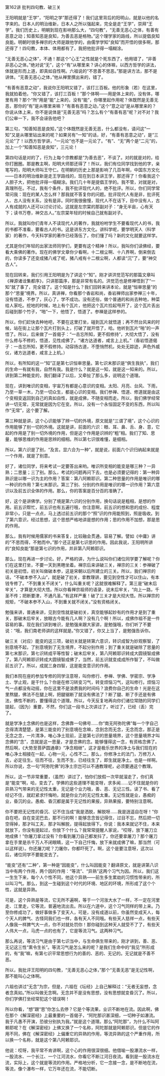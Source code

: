 第162讲 批判四句教、破三关

王阳明就是“王学”，“阳明之学”那还得了！我们这里背后的阳明山，就是以他的名字来的。日本人的明治维新，日本人之所以强起来，完全是走“王学”，崇拜“王学”。我们历史上，明朝到现在影响那么大，“四句教”，“无善无恶心之体，有善有恶意之动；知善知恶是良知，为善去恶是格物。”这个理学家的路线，所以提倡良知良能。明朝时很多禅宗的大师是跟他学的，由儒学学知“良知”而开悟的很多啊，那还得了！四句教，本体、体用都有了，我把他批评得一塌糊涂。

“无善无恶心之体”，不通！那这个“心王”之性就是个死东西了，他用错了，“非善非恶心之体。”绝对说“无”，这个“有”从哪里来？讲心的体嘛，以西方哲学的讲法，体就是形而上道，即真如自性啊。六祖说的“不思善不思恶。”那是讲方法，那不是讲体。“无善无恶心之体，”他从禅里撰出来的，错了。

“有善有恶意之动”，我说你王阳明又错了，该打三百板。他的形象（若）在这里，我就拍着他，“你又错了，该打三百板！”那个体啊——用是体上来的，没有体，哪里有用？那个“所”用是“能”上来的，没有“能”，你哪里起作用呢？体既然是无善无恶，那你的“有”是从哪里来嘛？“有善有恶意之动，”这个“意之动”是从哪里来的？你说从体上来，你不是说体是“无善无恶”吗？怎么有个“有善有恶”呢？对不对？我们公审一下，我不会诬告他吧？

第三句，“知善知恶是良知，”这个体既然是无善无恶，什么都没有，请问这“一知”又是从哪里钻出来的呢？如果另有“一知”的话，好，“有善有恶意之动”，是“三元论”了！以西方哲学讲，“一元论”也不是一元论了。“有”、“无”两个是“二元”的，加上一个“知善知恶是良知”，三元论！

第四句话是对的了，行为上每个宗教都是“为善去恶”，不谈了。对的就是对的，给你打圈圈。那是教主啊，阳明大师那还得了！所以，我们有位同学找到他的字，亲笔写的，阳明大师叫王守仁。在明朝的历史上那是影响了几百年啊，中国东方文化——日本的明治维新是走王学路线的，现在到日本讲王学，那还得了！你看我这个人胆子大，把他批评得一塌糊涂。我们几十年是提倡王学的。我不管，对就是对，真理所在。不过，我有个条件，我不批评现代人的，绝不批评。所以，你们同学常常问我：现在的某人怎么样？那我就不答复你的问题。批评现代人有是非，批评死人、古人没有关系，没有是非。同时我很傲慢，现代人不在话下，目中没有人，古人有成就的人还可以讨论讨论。这就是左宗棠的那副对子：“身无半亩，心有天下；读书万卷，神交古人。”左宗棠年轻的时候自己就有副对子。

所以，我就叫你们青年人不读现代人的著作，我就吩咐学生不要看现代人的书，我的书都不准看，要看古人的书。这是讲东方文化。讲科学呢，要学明天人（科学家）的著作，今天科学家的著作已经落伍了，你们懂了吗？新的文化就要这样学。

尤其是你们年轻的出家法师同学们，更要有这个精神！所以，我叫你们读佛经，要看大乘佛的著作。现在的佛学文章你少看啊，十二根尘啊、十八界啊，倒来倒去的，你读多了还变成猪八戒了呢，猪八戒有十二根尘啊，人都读“沉”了，要“神交古人”。

现在回转来，我们引用王阳明是为了讲这个“知”。刚才讲洪觉范写的那篇文章叫《禅源诸诠集都序》，只讲那篇序，那是非常有名的。洪觉范也是修禅悟到了“一知”就了事了，完全错了。这个知是什么？我们回转来讲本论，就是“恒审思量”的那个“思量”境界。所以，真讲禅，你看那个香岩和尚，香岩禅师出家参禅三十年，没有悟道，不参了，灰心了，学不成功。没有还俗，做个普通的和尚去种地，种菜给人家吃。挖地的时候，地上有个瓦片，他把这个瓦片捡起甩开了，这个瓦片丢出后碰到那个竹子，“啪”一下，他悟了，悟道了。参禅是这样参的。

所以，你们赶快去种地吧，不要在这里打坐，碰到瓦片就悟道；再不然台风来的时候，站在街上让那个瓦片打到头上，打破了就开悟了，哈。他听到瓦片“啪”的一声悟了。所以，后来做了一首偈子：“一击忘所知，更不假修持”，大彻大悟了，没有什么修与不修的，悟道，见性成佛了。“诸方达道者，咸言上上机。”（香岩悟道偈子：一击忘所知，更不假修持。动容扬古道，不堕悄然机，处处无踪迹，声色外威仪，诸方达道者，咸言上上机。）

所以，有所知的这一“知”正是第七识恒审思量。第七识末那识是“俱生我执”，我们的生命一有就有我，自然有我。我是什么？就是这一知，就是这一知来的。所以，讲到第二种能变的，我们翻译了以后，又牵扯了那么多，说明这个道理。

现在，讲到唯识的变相，宇宙万有都是心意识的变相。太阳、月亮、台风、下雨，乃至一草一木，乃至一切众生，都是心识的变相。我们参禅、悟道、修道就是由这个变相变返回到自己的真如自性，就是成佛，不随变相而走。所以，我们佛学经常讲一切无常，无常就是因为它在变。所以，没有一个永恒固定不变的东西，所以叫作“无常”，这个要了解。

第三种就是讲，这个心识能够了辨一切的外境，原文就是“三谓了境”，这个心识的作用能够了别一切的外境。这就是讲，前面的六识：眼、耳、鼻、舌、身、意，它起的作用是了别一切外境的作用，但是这个作用是识辨的“粗”相。我们了知、思量，能够思维的作用是思辨的细相。所以第七识很难懂，是细相。

所以，第六识是了别，“及言。显六合为一种”，就是说，前面六个识归纳起来就是一个作用，就是了别意。

好了，诸位同学，将来考试一定要答出来哟。唯识所变相的能变是哪三种？一异熟；二思量；三了别。那么，考试的问题再问下去，也是必须要记得的：第一种异熟识是以哪一识为主的作用？答案：第八阿赖耶识。第二种思量的作用是唯识的哪一种识的作用？第七末那识。第三了别、分别的作用是唯识的哪一识作用？第六意识以及前五识全体的作用。那么，你的答案是百分百的准确了。

好，这个是讲佛学。分别了境是第六识的分别作用，换句话说是粗相，是想的作用。前五识帮忙，前五识也有五遍行哦，你注意啊，前五识的想和思的成份、程度非常小，只是一点点，马上透过前五识的那个“照”识的作用能照到，照是吸收。到了第六意识，经过思想，这个思想严格地讲是想的作用；思的作用不加想，那是思的作用。

那么，我有时候用儒家的书来答复，比较融会贯通，容易了解。譬如《中庸》讲的“不思而得，不勉而中。”那个还正是第七识思的作用。因此我说，王阳明所讲的“良知良能”那是第七识的作用，并非第八阿赖耶识。

那么，现在再进一步讨论。好，严格的讲，为什么说叫你们诸位同学要了解呢？你们在这里打坐，不要一天到黑瞎坐着。禅宗后来讲破三关，禅宗的三关：参禅破了初关是初悟，初关叫做破本参，这是宋朝以后所建立的三关。所以，我们禅宗的话，“不破本参不入山”，就是破了初关，拿教理讲，要见到空性才可以住山，有本钱专修了。“不到重关不闭关”，什么叫重关呢？这就很难解释了。第三是“破末后牢关”，才算是大彻大悟。所以你看禅宗祖师的语录，说末后牢关，“向上一路，千圣不传；把断要津，不通凡圣。”有这样严重！破了三关才是大彻大悟。所以禅宗的规矩，“不破本参不入山，不到重关就不闭关。”没有资格闭关。

勉强来讲，普通来讲，见到空性就是破初关，真空能够起妙有的作用才是到了重关，那破末后牢关，放眼古今能有几人啊？没有几个啊！所以，成佛作祖不是一件容易的事。现在我们讲到唯识，是勉强来跟大家讲，是勉强哦，你们听了不要说：“哦，我们南老师讲的这样就是。”你又错了，你又上当了，是勉强告诉你。

破三关（对应）能变的这三项，破初关就是转第六意识，转识成智为妙观察智，了别意境不起，了别意境到了无生境界，不起分别作用；到了重关就是破除了思量的第七末那识，第七识转成平等性智；破末后牢关，第八阿赖耶识转成大圆镜智成佛了。第八阿赖耶识转成大圆镜智成佛了，当然，前五识就变成成所作智了，不叫做前五识了。所以，成就三身四智，这是能变意识的作用。

我们本院在座的参加专修的同学注意呀，叫你修行、参禅、学佛、学密宗、学净土、学止观，是干什么？你是在修习转变习气，转变烦恼习气，这叫修行。烦恼习气一点都没有动摇，你在这里不是浪费我的时间吗？浪费你自己的生命！光是在这里熬腿，佛法不在腿上啊，把腿锯断了就没有佛法了？断了腿、断了手还是有佛法，佛性不断的，要懂得这个道理。所以，今天反复地再向你们诸位常随的同学们提起，（因为）重要，不然，你们这一段书上次讲过了，听过了，已经（丢）完了。

就是学净土念佛的也是这样，念佛靠一句佛号……你“南无阿弥陀佛”每一个字自己念得清清楚楚，是第三能变的了别意境在念嘛，念到念而无念，无念而念，那正是无念之念，一片清净，唯心净土现前，正是第七识的思量境界，这个思量境界才叫念佛的“念”，念就是这一思量，才是念佛的念。能够懂得这一念，有资格念佛了。然后啊，《大势至菩萨圆通章》“净念相继”，这才是极乐世界的净土与我们现在的唯心净土相接在一起，心物一元，心性不二。那么，你修净土的法门，万修万人去，必定往生。往而不往，生而不生，已经往生了，即生就是净土。也是一样啊。所以你说，念一句“阿弥陀佛”的净土宗岂可以不通教理呢，必须要通这个教理。

所以，这一节非常重要，（虽然）讲过了，怕你们放假一次早就溜走了，你们真是“能变”啊，哈，变去了。学佛的这些道理不能变呀，求多闻……记不住就是你的异熟习气带来的无记性太重，无记是个业力哦，善、恶、无记三性。读了书、看了经记不住，就赶紧求忏悔哟，就是你业力的无记性太重。无记性就是业，愚痴的业，昏沉的业。愚痴、昏沉都是属于无记性的果报，异熟果报，要特别注意啊。

你不要把无记性的昏沉、记不住当成“我是洒脱，解脱呀……我是逍遥自在呀！”你自在吧，自在变泥巴去，那不行的啊！能够念念皆记得住，过目不忘，然后把一切空得掉，那才叫工夫，那才叫解脱，提得起放得下。你说：我本来就记不住，本来就放下，你没有提起过，你放下个什么？我常常提醒人家说，“哎呀，放下屠刀立地成佛！”你屠刀拿过没有？你看到屠刀自己都发抖了，你还要拿屠刀？那个屠刀拿在手里是杀千万人不闭眼睛，这一下自己忏悔，放下来就成佛了嘛，那当然（可以这样说）。你还屠刀呢？刀屠你，你都吓死了。啊，这个是要注意呀，这次以后，诸位同学不要能变去了。

“能变”还有“二种”，第一种是“因能变”，什么叫因能变？翻译原文，就是讲第八识当中有两个作用，两个因的作用：“等流”、“异熟”这两个习气为因。所以，我们这一生生下来，每个人个性不同，他这个异熟——前生多生累劫的习惯性带来的，所以叫习气。那么，到这一生碰到这个时代的环境、地区的环境，所形成了这个个性，这就是异熟。

可是，这个异熟是等流，它无所不遍啊，等于一个河涨大水了一样，不一定在河里走、江里走，它等流，普遍地流出去。所以在六道中，这个习气同样的带上来。乃至你修成功了，做好事做多了变天人，可是，没有成道以前，你虽然变成天人，每个天人的脾气、古怪同我们也一样，各有天人不同哦。有些天人慈祥一点，有些天人像我一样脾气大一点，你不对就处罚你！那你碰到这种天人就受不了了，有些天人伟大一点，马虎一点的也有了，它是等流习气。这两种习气。

那么再说，等流习气是由于第七识当中，与生命俱生带来的，刚才讲到，善、恶、无记这三性“熏令生长”。等流习气是怎么来的呢？是我们生命中的“我见”所形成的，有“我”嘛，有第七识平常思想行为的善的、恶的、无记的。无记就是不善不恶。

所以，我批评王阳明的四句教，“无善无恶心之体，”那个“无善无恶”是无记性啊，那不能叫心之体啊。

六祖也讲过“无念”为宗，但是，六祖在《坛经》上自己解释过：“无者无妄想，念者念真如。”所以叫做无念啊。无念并不是没有思想，没有思想就变昏沉了。所以，你们学佛打坐经常犯这个错误啊！

所以你看，“想”跟“思”你怎么去停？它是个等流果，业识不断地在流。因此啊，佛在那个《解深密经》上最重要的一首偈子，“阿陀那识甚深细，一切种子如瀑流。我于凡愚不开演，恐彼分别执为我。”就是这个道理。那么“阿陀那”，为什么不叫阿赖耶呢？在《解深密经》上佛又换了一个名称，阿陀那就是阿赖耶识。但是它的作用不同，佛在《解深密经》上偏重它的异熟的作用，等流异熟的这个严重作用，所以换一个名称，就是这个第八阿赖耶识。

他说：哎呀，我平常不肯讲啊，这个心的作用很深很细。他借喻一股瀑流水一样，一股流水、一个长江、一个江河流水，你看它不断江河日夜流。看到是一股流水在流，实际上，这个就是等流的作用。严格地分析，它一念接一念，是不断地在流，等流，像个瀑布一样，它万年还在流，不能切断。
